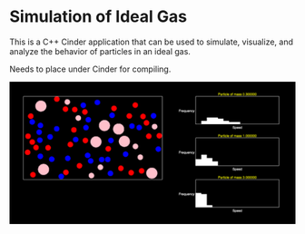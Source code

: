 # Simulation of Ideal Gas
This is a C++ Cinder application that can be used to simulate, visualize, and analyze the behavior of particles in an ideal gas.

Needs to place under Cinder for compiling.


<img src = 'graph.png'>
